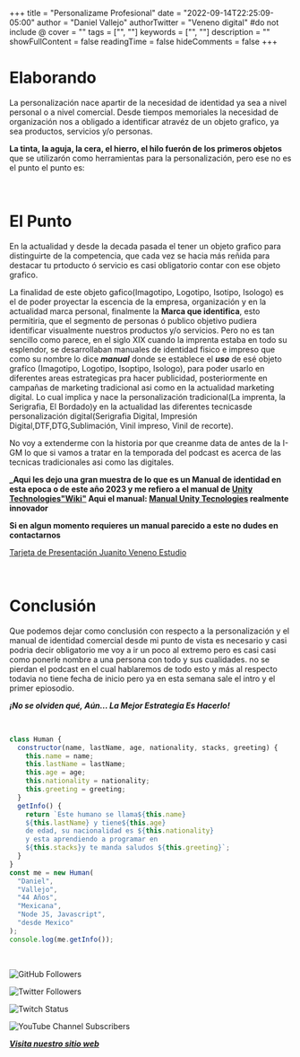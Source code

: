 +++
title = "Personalizame Profesional"
date = "2022-09-14T22:25:09-05:00"
author = "Daniel Vallejo"
authorTwitter = "Veneno digital" #do not include @
cover = ""
tags = ["", ""]
keywords = ["", ""]
description = ""
showFullContent = false
readingTime = false
hideComments = false
+++

# Elaborando

La personalización nace apartir de la necesidad de identidad ya sea a nivel personal o a nivel comercial. Desde tiempos memoriales la necesidad de organización nos a obligado a identificar atravéz de un objeto grafico, ya sea productos, servicios y/o personas.

**La tinta, la aguja, la cera, el hierro, el hilo fuerón de los primeros objetos** que se utilizarón como herramientas para la personalización, pero ese no es el punto el punto es:

<br>

# El Punto

En la actualidad y desde la decada pasada el tener un objeto grafico para distinguirte de la competencia, que cada vez se hacia más reñida para destacar tu prtoducto ó servicio es casi obligatorio contar con ese objeto grafico.

La finalidad de este objeto gafico(Imagotipo, Logotipo, Isotipo, Isologo) es el de poder proyectar la escencia de la empresa, organización y en la actualidad marca personal, finalmente la **Marca que identifica**, esto permitiria, que el segmento de personas ó publico objetivo pudiera identificar visualmente nuestros productos y/o servicios. Pero no es tan sencillo como parece, en el siglo XIX cuando la imprenta estaba en todo su esplendor, se desarrollaban manuales de identidad fisico e impreso que como su nombre lo dice **_manual_** donde se establece el **_uso_**
de esé objeto grafíco (Imagotipo, Logotipo, Isoptipo, Isologo), para poder usarlo en diferentes areas estrategicas pra hacer publicidad, posteriormente en campañas de marketing tradicional asi como en la actualidad marketing digital. Lo cual implica y nace la personalización tradicional(La imprenta, la Serigrafia, El Bordado)y en la actualidad las diferentes tecnicasde personalización digital(Serigrafia Digital, Impresión Digital,DTF,DTG,Sublimación, Vinil impreso, Vinil de recorte).

No voy a extenderme con la historia por que creanme data de antes de la I-GM lo que si vamos a tratar en la temporada del podcast es acerca de las tecnicas tradicionales asi como las digitales.

**_Aqui les dejo una gran muestra de lo que es un Manual de identidad en esta epoca o de este año 2023 y me refiero a el manual de [Unity Technologies"Wiki"](<https://es.wikipedia.org/wiki/Unity_(motor\*de_videojuego)>) Aqui el manual: [Manual Unity Tecnologies](https://brand.unity.com/) realmente innovador**

**Si en algun momento requieres un manual parecido a este no dudes en contactarnos**

[Tarjeta de Presentación Juanito Veneno Estudio](https://danyveneno.github.io/tarjetadepresentacion/)
<br/>

<br/>

# Conclusión

Que podemos dejar como conclusión con respecto a la personalización y el manual de identidad comercial desde mi punto de vista es necesario y casi podria decir obligatorio me voy a ir un poco al extremo pero es casi casi como ponerle nombre a una persona con todo y sus cualidades. no se pierdan el podcast en el cual hablaremos de todo esto y más al respecto todavia no tiene fecha de inicio pero ya en esta semana sale el intro y el primer epiosodio.

**_¡No se olviden qué, Aún... La Mejor Estrategia Es Hacerlo!_**

<br/>

```js
class Human {
  constructor(name, lastName, age, nationality, stacks, greeting) {
    this.name = name;
    this.lastName = lastName;
    this.age = age;
    this.nationality = nationality;
    this.greeting = greeting;
  }
  getInfo() {
    return `Este humano se llama${this.name}
    ${this.lastName} y tiene${this.age}
    de edad, su nacionalidad es ${this.nationality}
    y esta aprendiendo a programar en 
    ${this.stacks}y te manda saludos ${this.greeting}`;
  }
}
const me = new Human(
  "Daniel",
  "Vallejo",
  "44 Años",
  "Mexicana",
  "Node JS, Javascript",
  "desde Mexico"
);
console.log(me.getInfo());
```

<br/>

![GitHub Followers](https://img.shields.io/github/followers/DanyVeneno?style=social)

![Twitter Followers](https://img.shields.io/twitter/follow/venenodigital?style=social)

![Twitch Status](https://img.shields.io/twitch/status/yehiibhii?style=social)

![YouTube Channel Subscribers](https://img.shields.io/youtube/channel/subscribers/UC8UhdMAKJX56O2PY8kzBIlw?style=social)

[**_Visita nuestro sitio web_**](https://juanitovenenoestudio.azurewebsites.net/)
